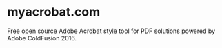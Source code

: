 # myacrobat.com
Free open source Adobe Acrobat style tool for PDF solutions powered by Adobe ColdFusion 2016.
